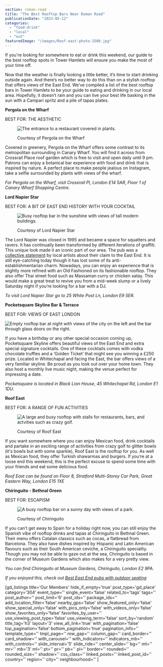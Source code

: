 ```yaml
---
section: roman-road
title: "The Best Rooftop Bars Near Roman Road"
publicationDate: "2023-05-12"
categories: 
  - "food-drink"
  - "local"
  - "out"
featuredImage: "/images/Roof-east-photo-1500.jpg"
---
```


If you're looking for somewhere to eat or drink this weekend, our guide to the best rooftop spots in Tower Hamlets will ensure you make the most of your time off.

Now that the weather is finally looking a little better, it’s time to start drinking outside again. And there’s no better way to do this than on a stylish rooftop that offers views of the East End. We’ve compiled a list of the best rooftop bars in Tower Hamlets to be your guide to eating and drinking in our local area. Hopefully, it doesn’t rain and you can live your best life basking in the sun with a Campari spritz and a pile of tapas plates.

**Pergola on the Wharf**

BEST FOR: THE AESTHETIC 

<figure>

![The entrance to a restaurant covered in plants.](/images/Pergola-on-the-wharf-greenery-1500-1024x683.jpg)

<figcaption>

Courtesy of Pergola on the Wharf

</figcaption>

</figure>

Covered in greenery, Pergola on the Wharf offers some contrast to its metropolitan surrounding in Canary Wharf. You will find it across from Crossrail Place roof garden which is free to visit and open daily until 9 pm. Patrons can enjoy a botanical bar experience with food and drink that is inspired by nature. A perfect place to make people jealous on Instagram, take a selfie surrounded by plants with views of the wharf. 

_For Pergola on the Wharf, visit Crossrail Pl, London E14 5AR, Floor 1 of Canary Wharf Shopping Centre._

**Lord Napier Star**  

BEST FOR: A BIT OF EAST END HISTORY WITH YOUR COCKTAIL

<figure>

![Busy rooftop bar in the sunshine with views of tall modern buildings.](/images/Lord-Napier-Star-Rooftop-1500-1024x683.jpg)

<figcaption>

Courtesy of Lord Napier Star

</figcaption>

</figure>

The Lord Napier was closed in 1995 and became a space for squatters and ravers. It has continually been transformed by different iterations of graffiti. This unique look made it an iconic part of our area. The pub was a [collective statement](https://romanroadlondon.com/lord-napier-pub-hackney-wick-history/) by local artists about their claim to the East End. It is still eye-catching today though it has lost some of its anti-establishmentarian charm. Nowadays, you can enjoy an experience that is slightly more refined with an Old Fashioned on its fashionable rooftop. They also offer Thai street food such as Massaman curry or chicken satay. This would make a great treat to revive you from a mid-week slump or a lively Saturday night if you’re looking for a bar with a DJ.

_To visit Lord Napier Star go to 25 White Post Ln, London E9 5ER._

**Pocketsquare Skyline Bar & Terrace** 

BEST FOR: VIEWS OF EAST LONDON

![Empty rooftop bar at night with views of the city on the left and the bar through glass doors on the right.](/images/PocketSquare-Bar-1500-1024x683.jpg)

If you have a birthday or any other special occasion coming up, Pocketsquare Skyline offers beautiful views of the East End and extra special signature cocktails. One of these cocktails comes with vodka chocolate truffles and a ‘Golden Ticket’ that might see you winning a £250 prize. Located in Whitechapal and facing the East, the bar offers views of a very familiar skyline. Be proud as you look out over your home town. They also host a monthly live music night, making the venue perfect for impressing a date.

_Pocketsquare is located in Black Lion House, 45 Whitechapel Rd, London E1 1DU._

**Roof East**

BEST FOR: A RANGE OF FUN ACTIVITIES

<figure>

![A large and busy rooftop with stalls for restaurants, bars, and actvities such as crazy golf.](/images/Roof-east-photo-1500-1024x683.jpg)

<figcaption>

Courtesy of Roof East

</figcaption>

</figure>

If you want somewhere where you can enjoy Mexican food, drink cocktails and partake in an exciting range of activities from crazy golf to glitter bowls (it's bowls but with some sparkle), Roof East is the rooftop for you. As well as Mexican food, they offer Turkish shawarmas and burgers. If you’re at a loose end this weekend, this is the perfect excuse to spend some time with your friends and eat some delicious food.

_Roof East can be found on Floor 8, Stratford Multi-Storey Car Park, Great Eastern Way, London E15 1XE_

**Chiringuito** **\- Bethnal Green**

BEST FOR: ESCAPISM

<figure>

![A busy rooftop bar on a sunny day with views of a park.](/images/Chiringuito-1500-1024x683.jpg)

<figcaption>

Courtesy of Chiringuito

</figcaption>

</figure>

If you can’t get away to Spain for a holiday right now, you can still enjoy the Spanish vibe of rooftop drinks and tapas at Chiringuito in Bethnal Green. Their menu offers Catalan classics such as cocas, a flatbread from Barcelona. They also have dishes inspired by Hispanic and Latin American flavours such as their South American ceviche, a Chiringuito speciality. Though you may not be able to gaze out at the sea, Chringuito is based in the corner of Museum Gardens which also makes for a very pretty view.  

_You can find Chiringuito at Museum Gardens, Chiringuito, London E2 9PA._

_If you enjoyed this, check out [Best East End pubs with outdoor seating](https://romanroadlondon.com/best-beer-gardens/)_

\[gd\_listings title='Our Members' hide\_if\_empty='true' post\_type='gd\_place' category='304' event\_type='' single\_event='false' related\_to='tags' tags='' post\_author='' post\_limit='6' post\_ids='' package\_ids='' add\_location\_filter='false' nearby\_gps='false' show\_featured\_only='false' show\_special\_only='false' with\_pics\_only='false' with\_videos\_only='false' show\_favorites\_only='false' favorites\_by\_user='' use\_viewing\_post\_type='false' use\_viewing\_term='false' sort\_by='random' title\_tag='h3' layout='3' view\_all\_link='true' with\_pagination='false' top\_pagination='false' bottom\_pagination='true' pagination\_info='' template\_type='' tmpl\_page='' row\_gap='' column\_gap='' card\_border='' card\_shadow='' with\_carousel='' with\_indicators='' indicators\_mb='' with\_controls='' slide\_interval='5' slide\_ride='' center\_slide='' bg='' mt='' mr='' mb='3' ml='' pt='' pr='' pb='' pl='' border='' rounded='' rounded\_size='' shadow='' css\_class='' linked\_posts='' linked\_post\_id='' country='' region='' city='' neighbourhood='' \]
